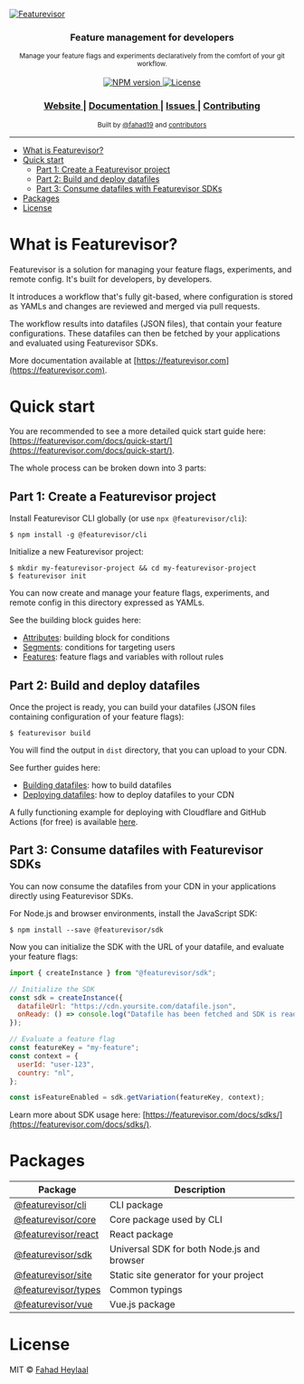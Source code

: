 [![Featurevisor](./assets/banner-bordered.png)](https://featurevisor.com)

<div align="center">
  <h3><strong>Feature management for developers</strong></h3>
</div>

<div align="center">
  <small>Manage your feature flags and experiments declaratively from the comfort of your git workflow.</small>
</div>

<br />

<div align="center">
  <!-- NPM version -->
  <a href="https://npmjs.org/package/@featurevisor/sdk">
    <img src="https://img.shields.io/npm/v/@featurevisor/sdk.svg?style=flat-square"
      alt="NPM version" />
  </a>
  <!-- License -->
  <a href="./LICENSE">
    <img src="https://img.shields.io/npm/l/@featurevisor/sdk.svg?style=flat-square"
      alt="License" />
  </a>
</div>

<div align="center">
  <h3>
    <a href="https://featurevisor.com">
      Website
    </a>
    <span> | </span>
    <a href="https://featurevisor.com/docs">
      Documentation
    </a>
    <span> | </span>
    <a href="https://github.com/fahad19/featurevisor/issues">
      Issues
    </a>
    <span> | </span>
    <a href="https://featurevisor.com/docs/contributing">
      Contributing
    </a>
  </h3>
</div>

<div align="center">
  <sub>Built by
  <a href="https://twitter.com/fahad19">@fahad19</a> and
  <a href="https://github.com/fahad19/featurevisor/graphs/contributors">
    contributors
  </a>
</div>

---

- [What is Featurevisor?](#what-is-featurevisor)
- [Quick start](#quick-start)
  - [Part 1: Create a Featurevisor project](#part-1-create-a-featurevisor-project)
  - [Part 2: Build and deploy datafiles](#part-2-build-and-deploy-datafiles)
  - [Part 3: Consume datafiles with Featurevisor SDKs](#part-3-consume-datafiles-with-featurevisor-sdks)
- [Packages](#packages)
- [License](#license)

# What is Featurevisor?

Featurevisor is a solution for managing your feature flags, experiments, and remote config. It's built for developers, by developers.

It introduces a workflow that's fully git-based, where configuration is stored as YAMLs and changes are reviewed and merged via pull requests.

The workflow results into datafiles (JSON files), that contain your feature configurations. These datafiles can then be fetched by your applications and evaluated using Featurevisor SDKs.

More documentation available at [https://featurevisor.com](https://featurevisor.com).

# Quick start

You are recommended to see a more detailed quick start guide here: [https://featurevisor.com/docs/quick-start/](https://featurevisor.com/docs/quick-start/).

The whole process can be broken down into 3 parts:

## Part 1: Create a Featurevisor project

Install Featurevisor CLI globally (or use `npx @featurevisor/cli`):

```
$ npm install -g @featurevisor/cli
```

Initialize a new Featurevisor project:

```
$ mkdir my-featurevisor-project && cd my-featurevisor-project
$ featurevisor init
```

You can now create and manage your feature flags, experiments, and remote config in this directory expressed as YAMLs.

See the building block guides here:

- [Attributes](https://featurevisor.com/docs/attributes/): building block for conditions
- [Segments](https://featurevisor.com/docs/segments/): conditions for targeting users
- [Features](https://featurevisor.com/docs/features/): feature flags and variables with rollout rules

## Part 2: Build and deploy datafiles

Once the project is ready, you can build your datafiles (JSON files containing configuration of your feature flags):

```
$ featurevisor build
```

You will find the output in `dist` directory, that you can upload to your CDN.

See further guides here:

- [Building datafiles](https://featurevisor.com/docs/building-datafiles/): how to build datafiles
- [Deploying datafiles](https://featurevisor.com/docs/deployment/): how to deploy datafiles to your CDN

A fully functioning example for deploying with Cloudflare and GitHub Actions (for free) is available [here](https://github.com/fahad19/featurevisor-example-cloudflare).

## Part 3: Consume datafiles with Featurevisor SDKs

You can now consume the datafiles from your CDN in your applications directly using Featurevisor SDKs.

For Node.js and browser environments, install the JavaScript SDK:

```
$ npm install --save @featurevisor/sdk
```

Now you can initialize the SDK with the URL of your datafile, and evaluate your feature flags:

```js
import { createInstance } from "@featurevisor/sdk";

// Initialize the SDK
const sdk = createInstance({
  datafileUrl: "https://cdn.yoursite.com/datafile.json",
  onReady: () => console.log("Datafile has been fetched and SDK is ready"),
});

// Evaluate a feature flag
const featureKey = "my-feature";
const context = {
  userId: "user-123",
  country: "nl",
};

const isFeatureEnabled = sdk.getVariation(featureKey, context);
```

Learn more about SDK usage here: [https://featurevisor.com/docs/sdks/](https://featurevisor.com/docs/sdks/).

# Packages

| Package                                 | Description                                |
|-----------------------------------------|--------------------------------------------|
| [@featurevisor/cli](./packages/cli)     | CLI package                                |
| [@featurevisor/core](./packages/core)   | Core package used by CLI                   |
| [@featurevisor/react](./packages/react) | React package                              |
| [@featurevisor/sdk](./packages/sdk)     | Universal SDK for both Node.js and browser |
| [@featurevisor/site](./packages/site)   | Static site generator for your project     |
| [@featurevisor/types](./packages/types) | Common typings                             |
| [@featurevisor/vue](./packages/vue)     | Vue.js package                             |

# License

MIT © [Fahad Heylaal](https://fahad19.com)
